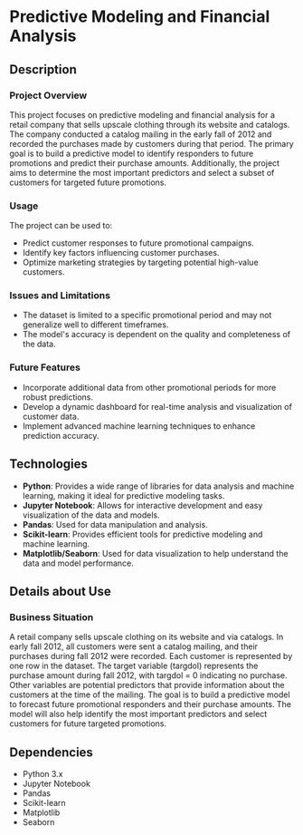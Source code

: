 # Predictive Modeling and Financial Analysis

## Description

### Project Overview
This project focuses on predictive modeling and financial analysis for a retail company that sells upscale clothing through its website and catalogs. The company conducted a catalog mailing in the early fall of 2012 and recorded the purchases made by customers during that period. The primary goal is to build a predictive model to identify responders to future promotions and predict their purchase amounts. Additionally, the project aims to determine the most important predictors and select a subset of customers for targeted future promotions.

### Usage
The project can be used to:
- Predict customer responses to future promotional campaigns.
- Identify key factors influencing customer purchases.
- Optimize marketing strategies by targeting potential high-value customers.

### Issues and Limitations
- The dataset is limited to a specific promotional period and may not generalize well to different timeframes.
- The model's accuracy is dependent on the quality and completeness of the data.

### Future Features
- Incorporate additional data from other promotional periods for more robust predictions.
- Develop a dynamic dashboard for real-time analysis and visualization of customer data.
- Implement advanced machine learning techniques to enhance prediction accuracy.

## Technologies
- **Python**: Provides a wide range of libraries for data analysis and machine learning, making it ideal for predictive modeling tasks.
- **Jupyter Notebook**: Allows for interactive development and easy visualization of the data and models.
- **Pandas**: Used for data manipulation and analysis.
- **Scikit-learn**: Provides efficient tools for predictive modeling and machine learning.
- **Matplotlib/Seaborn**: Used for data visualization to help understand the data and model performance.

## Details about Use

### Business Situation
A retail company sells upscale clothing on its website and via catalogs. In early fall 2012, all customers were sent a catalog mailing, and their purchases during fall 2012 were recorded. Each customer is represented by one row in the dataset. The target variable (targdol) represents the purchase amount during fall 2012, with targdol = 0 indicating no purchase. Other variables are potential predictors that provide information about the customers at the time of the mailing. The goal is to build a predictive model to forecast future promotional responders and their purchase amounts. The model will also help identify the most important predictors and select customers for future targeted promotions.

## Dependencies
- Python 3.x
- Jupyter Notebook
- Pandas
- Scikit-learn
- Matplotlib
- Seaborn

